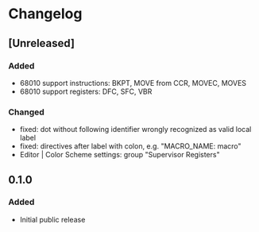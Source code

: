 # Changelog

## [Unreleased]

### Added

- 68010 support instructions: BKPT, MOVE from CCR, MOVEC, MOVES
- 68010 support registers: DFC, SFC, VBR

### Changed

- fixed: dot without following identifier wrongly recognized as valid local label
- fixed: directives after label with colon, e.g. "MACRO_NAME: macro"
- Editor | Color Scheme settings: group "Supervisor Registers"            

## 0.1.0

### Added

- Initial public release
